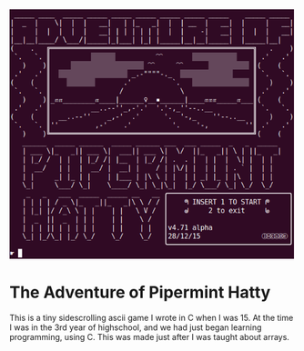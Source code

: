 <img src="images/splash1.png" width="500">

# The Adventure of Pipermint Hatty
This is a tiny sidescrolling ascii game I wrote in C when I was 15.
At the time I was in the 3rd year of highschool, and we had just began learning programming, using C. This was made just after I was taught about arrays.
